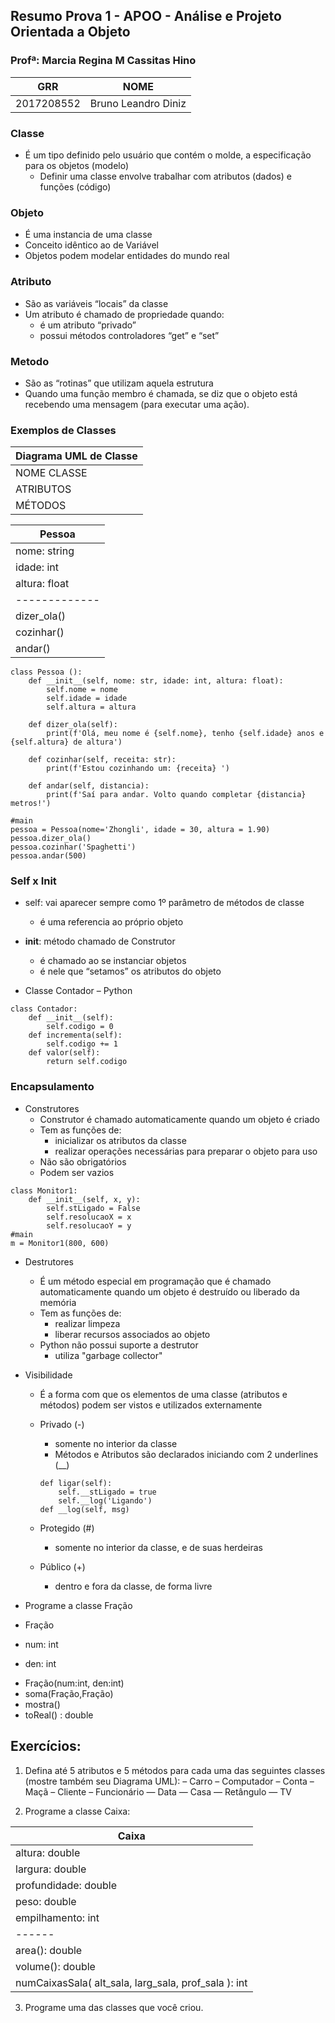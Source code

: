 ## Resumo Prova 1 - APOO - Análise e Projeto Orientada a Objeto
### Profª: Marcia Regina M Cassitas Hino

| GRR | NOME |
| ------ | ------ |
| 2017208552 | Bruno Leandro Diniz |

### Classe
- É um tipo definido pelo usuário que contém o molde, a especificação para os objetos (modelo)
    - Definir uma classe envolve trabalhar com atributos (dados) e funções (código)

### Objeto
- É uma instancia de uma classe
- Conceito idêntico ao de Variável
- Objetos podem modelar entidades do mundo real

### Atributo
- São as variáveis “locais” da classe
- Um atributo é chamado de propriedade quando:
    - é um atributo “privado”
    - possui métodos controladores “get” e “set”

### Metodo
- São as “rotinas” que utilizam aquela estrutura 
- Quando uma função membro é chamada, se diz que o objeto está recebendo uma mensagem (para executar uma ação).

### Exemplos de Classes
| Diagrama UML de Classe |
| ------ |
|NOME CLASSE|
|ATRIBUTOS|
|MÉTODOS|

| Pessoa |
| ------ |
|nome: string|
|idade: int|
|altura: float|
|-------------|
|dizer_ola()|
|cozinhar()|
|andar()|

```
class Pessoa ():
    def __init__(self, nome: str, idade: int, altura: float):
        self.nome = nome
        self.idade = idade
        self.altura = altura

    def dizer_ola(self):
        print(f'Olá, meu nome é {self.nome}, tenho {self.idade} anos e {self.altura} de altura')

    def cozinhar(self, receita: str):
        print(f'Estou cozinhando um: {receita} ')

    def andar(self, distancia):
        print(f'Saí para andar. Volto quando completar {distancia} metros!')

#main
pessoa = Pessoa(nome='Zhongli', idade = 30, altura = 1.90)
pessoa.dizer_ola()
pessoa.cozinhar('Spaghetti')
pessoa.andar(500)
```

### Self x Init
- self: vai aparecer sempre como 1º parâmetro de métodos de classe
    - é uma referencia ao próprio objeto

- __init__: método chamado de Construtor
    - é chamado ao se instanciar objetos
    - é nele que “setamos” os atributos do objeto

- Classe Contador – Python
```
class Contador:
    def __init__(self):
        self.codigo = 0
    def incrementa(self):
        self.codigo += 1
    def valor(self):
        return self.codigo
```

### Encapsulamento
- Construtores
    - Construtor é chamado automaticamente quando um objeto é criado 
    - Tem as funções de:
        * inicializar os atributos da classe
        * realizar operações necessárias para preparar o objeto para uso
    - Não são obrigatórios
    - Podem ser vazios
```
class Monitor1:
    def __init__(self, x, y):
        self.stLigado = False
        self.resolucaoX = x
        self.resolucaoY = y
#main
m = Monitor1(800, 600)
```

- Destrutores
    - É um método especial em programação que é chamado automaticamente quando um objeto é destruído ou liberado da memória
    - Tem as funções de:
        * realizar limpeza
        * liberar recursos associados ao objeto
    - Python não possui suporte a destrutor
        * utiliza "garbage collector"

- Visibilidade
    - É a forma com que os elementos de uma classe (atributos e métodos) podem ser vistos e utilizados externamente
    - Privado (-)
        * somente no interior da classe
        * Métodos e Atributos são declarados iniciando com 2 underlines (__)
        ```
        def ligar(self):
            self.__stLigado = true
            self.__log('Ligando')
        def __log(self, msg)
        ```

    - Protegido (#)
        * somente no interior da classe, e de suas herdeiras
    - Público (+)
        * dentro e fora da classe, de forma livre

- Programe a classe Fração
- Fração
- num: int
- den: int
+ Fração(num:int, den:int)
+ soma(Fração,Fração)
+ mostra()
+ toReal() : double









## Exercícios:
1) Defina até 5 atributos e 5 métodos para cada uma das seguintes classes (mostre também seu Diagrama UML):
– Carro
– Computador
– Conta
– Maçã
– Cliente
– Funcionário
― Data
― Casa
― Retângulo
― TV

2) Programe a classe Caixa:

| Caixa |
| ------ |
|altura: double|
|largura: double|
|profundidade: double|
|peso: double|
|empilhamento: int|
| ------ |
|area(): double|
|volume(): double|
|numCaixasSala( alt_sala, larg_sala, prof_sala ): int|

3) Programe uma das classes que você criou.
